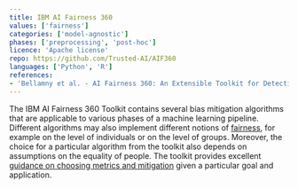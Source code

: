 ```yaml
---
title: IBM AI Fairness 360
values: ['fairness']
categories: ['model-agnostic']
phases: ['preprocessing', 'post-hoc']
licence: 'Apache license'
repo: https://github.com/Trusted-AI/AIF360
languages: ['Python', 'R']
references: 
- 'Bellamny et al. - AI Fairness 360: An Extensible Toolkit for Detecting, Understanding, and Mitigating Unwanted Algorithmic Bias, https://arxiv.org/abs/1810.01943'
---
```


The IBM AI Fairness 360 Toolkit contains several bias mitigation algorithms that are applicable to various phases of a machine learning pipeline.
Different algorithms may also implement different notions of [fairness](/values/fairness), for example on the level of individuals or on the level of groups.
Moreover, the choice for a particular algorithm from the toolkit also depends on assumptions on the equality of people.
The toolkit provides excellent [guidance on choosing metrics and mitigation](http://aif360.mybluemix.net/resources#guidance) given a particular goal and application.

<!--
TODO: shortcode om naar values te linken. 
Wiki-achtig: als ik "fairness" typ -> link naar value 'fairness'
-->



